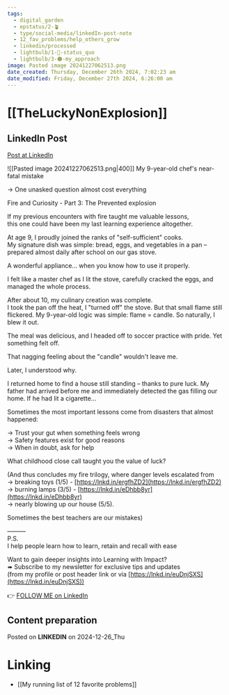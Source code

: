```yaml
---
tags:
  - digital_garden
  - epstatus/2-🪴
  - type/social-media/linkedIn-post-note
  - 12_fav_problems/help_others_grow
  - linkedin/processed
  - lightbulb/1-🔴-status_quo
  - lightbulb/3-🟠-my_approach
image: Pasted image 20241227062513.png
date_created: Thursday, December 26th 2024, 7:02:23 am
date_modified: Friday, December 27th 2024, 6:26:00 am
---
```

# [[TheLuckyNonExplosion]]
## LinkedIn Post
[Post at LinkedIn](https://www.linkedin.com/posts/sebastiankamilli_my-9-year-old-chefs-near-fatal-mistake-activity-7277941235602841600-kKpp?utm_source=share&utm_medium=member_desktop)

![[Pasted image 20241227062513.png|400]]
My 9-year-old chef's near-fatal mistake  
  
→ One unasked question almost cost everything  
  
Fire and Curiosity - Part 3: The Prevented explosion  
  
If my previous encounters with fire taught me valuable lessons,  
this one could have been my last learning experience altogether.  
  
At age 9, I proudly joined the ranks of "self-sufficient" cooks.  
My signature dish was simple: bread, eggs, and vegetables in a pan – prepared almost daily after school on our gas stove.  
  
A wonderful appliance... when you know how to use it properly.  
  
I felt like a master chef as I lit the stove, carefully cracked the eggs, and managed the whole process.  
  
After about 10, my culinary creation was complete.  
I took the pan off the heat, I "turned off" the stove. But that small flame still flickered. My 9-year-old logic was simple: flame = candle. So naturally, I blew it out.  
  
The meal was delicious, and I headed off to soccer practice with pride. Yet something felt off.  
  
That nagging feeling about the "candle" wouldn't leave me.  
  
Later, I understood why.  
  
I returned home to find a house still standing – thanks to pure luck. My father had arrived before me and immediately detected the gas filling our home. If he had lit a cigarette...  
  
Sometimes the most important lessons come from disasters that almost happened:  
  
→ Trust your gut when something feels wrong  
→ Safety features exist for good reasons  
→ When in doubt, ask for help  

What childhood close call taught you the value of luck?  
  
(And thus concludes my fire trilogy, where danger levels escalated from  
→ breaking toys (1/5) - [https://lnkd.in/ergfhZD2](https://lnkd.in/ergfhZD2)  
→ burning lamps (3/5) - [https://lnkd.in/eDhbb8yr](https://lnkd.in/eDhbb8yr)  
→ nearly blowing up our house (5/5).  
  
Sometimes the best teachers are our mistakes)  
  
———  
P.S.  
I help people learn how to learn, retain and recall with ease  
  
Want to gain deeper insights into Learning with Impact?  
➠ Subscribe to my newsletter for exclusive tips and updates  
(from my profile or post header link or via [https://lnkd.in/euDnjSXS](https://lnkd.in/euDnjSXS))

👉 [FOLLOW ME on LinkedIn](https://www.linkedin.com/comm/mynetwork/discovery-see-all?usecase=PEOPLE_FOLLOWS&followMember=sebastiankamilli)

## Content preparation

Posted on **LINKEDIN** on 2024-12-26_Thu
# Linking
+ [[My running list of 12 favorite problems]]